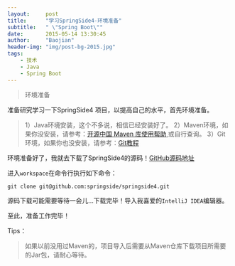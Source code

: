 ```yaml
---
layout:     post
title:      "学习SpringSide4-环境准备"
subtitle:   " \"Spring Boot\""
date:       2015-05-14 13:30:45
author:     "Baojian"
header-img: "img/post-bg-2015.jpg"
tags:
    - 技术
    - Java
    - Spring Boot
---
```


> 环境准备

准备研究学习一下SpringSide4 项目，以提高自己的水平，首先环境准备。

> 1）Java环境安装，这个不多说，相信已经安装好了。
> 2）Maven环境，如果你没安装，请参考：[开源中国 Maven 库使用帮助](https://maven.oschina.net/help.html),或自行查询。
> 3）Git环境，如果你也没安装，请参考：[Git教程](https://www.liaoxuefeng.com/wiki/0013739516305929606dd18361248578c67b8067c8c017b000)

环境准备好了，我就去下载了SpringSide4的源码！[GitHub源码地址](https://github.com/springside/springside4)

进入`workspace`在命令行执行如下命令：

	git clone git@github.com:springside/springside4.git

源码下载可能需要等待一会儿...下载完毕！导入我喜爱的`IntelliJ IDEA`编辑器。

至此，准备工作完毕！

Tips：
> 如果以前没用过Maven的，项目导入后需要从Maven仓库下载项目所需要的Jar包，请耐心等待。